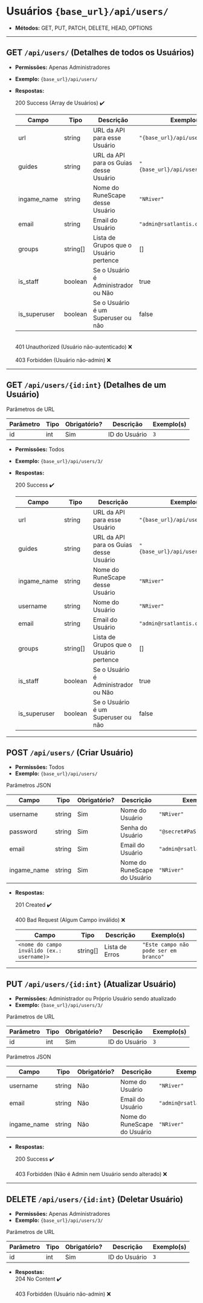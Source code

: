 # Usuários `{base_url}/api/users/`
  * **Métodos:** GET, PUT, PATCH, DELETE, HEAD, OPTIONS

---

## GET `/api/users/` (Detalhes de todos os Usuários)
  * **Permissões:** Apenas Administradores
  * **Exemplo:** `{base_url}/api/users/`
  * **Respostas:**
    <div class="table-caption success">200 Success (Array de Usuários) ✔️</div>

    | Campo       | Tipo    | Descrição | Exemplo(s) |
    |-------------|---------|---------- | ---------- |
    | url         | string  | URL da API para esse Usuário | `"{base_url}/api/users/3/"` |
    | guides      | string  | URL da API para os Guias desse Usuário  | `"{base_url}/api/users/3/guides/"` |
    | ingame_name | string  | Nome do RuneScape desse Usuário | `"NRiver"` |
    | email        | string  | Email do Usuário | `"admin@rsatlantis.com"` |
    | groups | string[] | Lista de Grupos que o Usuário pertence | []
    | is_staff | boolean | Se o Usuário é Administrador ou Não | true
    | is_superuser | boolean | Se o Usuário é um Superuser ou não | false
    <br>
    <div class="table-caption error">401 Unauthorized (Usuário não-autenticado) ❌</div>
    <br>
    <div class="table-caption error">403 Forbidden (Usuário não-admin) ❌</div>

---

## GET `/api/users/{id:int}` (Detalhes de um Usuário)
  <div class="table-caption">Parâmetros de URL</div>

  | Parâmetro | Tipo    | Obrigatório? | Descrição | Exemplo(s) |
  |-----------|---------|--------------|---------- | ---------- |
  | id      | int  | Sim | ID do Usuário | `3` |

  * **Permissões:** Todos
  * **Exemplo:** `{base_url}/api/users/3/`
  * **Respostas:**
    <div class="table-caption success">200 Success ✔️</div>

    | Campo       | Tipo    | Descrição | Exemplo(s) |
    |-------------|---------|---------- | ---------- |
    | url         | string  | URL da API para esse Usuário | `"{base_url}/api/users/3/"` |
    | guides      | string  | URL da API para os Guias desse Usuário  | `"{base_url}/api/users/3/guides/"` |
    | ingame_name | string  | Nome do RuneScape desse Usuário | `"NRiver"` |
    | username | string  | Nome do Usuário | `"NRiver"` |
    | email        | string  | Email do Usuário | `"admin@rsatlantis.com"` |
    | groups | string[] | Lista de Grupos que o Usuário pertence | []
    | is_staff | boolean | Se o Usuário é Administrador ou Não | true
    | is_superuser | boolean | Se o Usuário é um Superuser ou não | false

---

## POST `/api/users/` (Criar Usuário)
  * **Permissões:** Todos
  * **Exemplo:** `{base_url}/api/users/`

  <div class="table-caption">Parâmetros JSON</div>

  | Campo    | Tipo   | Obrigatório? | Descrição | Exemplo(s) |
  |----------|--------|--------------|---------- | ---------- |
  | username | string | Sim          | Nome do Usuário | `"NRiver"` |
  | password | string | Sim          | Senha do Usuário | `"@secret#PaSsWoRd123dsdfd"` |
  | email    | string | Sim          | Email do Usuário | `"admin@rsatlantis.com"` |
  | ingame_name | string | Sim | Nome do RuneScape do Usuário | `"NRiver"` |

  * **Respostas:**
    <div class="table-caption success">201 Created ✔️</div>

    <br>

    <div class="table-caption error">400 Bad Request (Algum Campo inválido) ❌</div>

    | Campo    | Tipo   | Descrição | Exemplo(s) |
    |----------|--------|---------- | ---------- |
    | `<nome do campo inválido (ex.: username)>` | string[] | Lista de Erros | `"Este campo não pode ser em branco"` |

---

## PUT `/api/users/{id:int}` (Atualizar Usuário)
  * **Permissões:** Administrador ou Próprio Usuário sendo atualizado
  * **Exemplo:** `{base_url}/api/users/3/`

  <div class="table-caption">Parâmetros de URL</div>

  | Parâmetro | Tipo    | Obrigatório? | Descrição | Exemplo(s) |
  |-----------|---------|--------------|---------- | ---------- |
  | id      | int  | Sim | ID do Usuário | `3` |

  <div class="table-caption">Parâmetros JSON</div>

  | Campo    | Tipo   | Obrigatório? | Descrição | Exemplo(s) |
  |----------|--------|--------------|---------- | ---------- |
  | username | string | Não          | Nome do Usuário | `"NRiver"` |
  | email    | string | Não          | Email do Usuário | `"admin@rsatlantis.com"` |
  | ingame_name | string | Não | Nome do RuneScape do Usuário | `"NRiver"` |

  * **Respostas:**
    <div class="table-caption success">200 Success ✔️</div>

    <br>

    <div class="table-caption error">403 Forbidden (Não é Admin nem Usuário sendo alterado) ❌</div>

---

## DELETE `/api/users/{id:int}` (Deletar Usuário)
  * **Permissões:** Apenas Administradores
  * **Exemplo:** `{base_url}/api/users/3/`

  <div class="table-caption">Parâmetros de URL</div>

  | Parâmetro | Tipo    | Obrigatório? | Descrição | Exemplo(s) |
  |-----------|---------|--------------|---------- | ---------- |
  | id      | int  | Sim | ID do Usuário | `3` |

  * **Respostas:**
    <div class="table-caption success">204 No Content ✔️</div>
    <br>
    <div class="table-caption error">403 Forbidden (Usuário não-admin) ❌</div>
